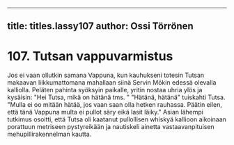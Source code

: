 
---

title: titles.lassy107
author: Ossi Törrönen
---


    
# 107. Tutsan vappuvarmistus

Jos ei vaan ollutkin samana Vappuna, kun kauhukseni totesin Tutsan makaavan liikkumattomana mahallaan siinä Servin 
Mökin edessä olevalla kalliolla. Peläten pahinta syöksyin paikalle, yritin nostaa uhria ylös ja kysäisin: "Hei Tutsa, mikä on 
hätänä tms. " "Hätänä, hätänä" tuiskahti Tutsa. "Mulla ei oo mitään hätää, jos vaan saan olla hetken rauhassa. Päätin eilen, 
että tänä Vappuna multa ei pullot säry eikä lasit läiky." Asian lähempi tutkimus osoitti, että Tutsa oli kaatanut pullollisen 
whiskyä kallioon aikoinaan porattuun metriseen pystyreikään ja nautiskeli ainetta vastaavanpituisen mehupillirakennelman 
kautta.

